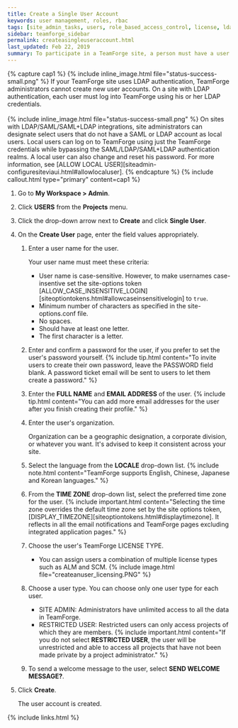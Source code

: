 ```yaml
---
title: Create a Single User Account
keywords: user management, roles, rbac
tags: [site_admin_tasks, users, role_based_access_control, license, ldap, authentication, saml]
sidebar: teamforge_sidebar
permalink: createasingleuseraccount.html
last_updated: Feb 22, 2019
summary: To participate in a TeamForge site, a person must have a user account on that site. TeamForge administrators can create these user accounts. This topic applies to sites with no LDAP authentication.
---
```

{% capture cap1 %}
{% include inline_image.html file="status-success-small.png" %} If your TeamForge site uses LDAP authentication, TeamForge administrators cannot create new user accounts. On a site with LDAP authentication, each user must log into TeamForge using his or her LDAP credentials.
<br><br>
{% include inline_image.html file="status-success-small.png" %} On sites with LDAP/SAML/SAML+LDAP integrations, site administrators can designate select users that do not have a SAML or LDAP account as local users. Local users can log on to TeamForge using just the TeamForge credentials while bypassing the SAML/LDAP/SAML+LDAP authentication realms. A local user can also change and reset his password. For more information, see [ALLOW LOCAL USER][siteadmin-configuresiteviaui.html#allowlocaluser].
{% endcapture %}
{% include callout.html type="primary" content=cap1 %}

1. Go to **My Workspace > Admin**.
2. Click **USERS** from the **Projects** menu.
3. Click the drop-down arrow next to **Create** and click **Single User**.
4. On the **Create User** page, enter the field values appropriately.
   1. Enter a user name for the user.

      Your user name must meet these criteria:
      * User name is case-sensitive. However, to make usernames case-insentive set the site-options token [ALLOW_CASE_INSENSITIVE_LOGIN][siteoptiontokens.html#allowcaseinsensitivelogin] to `true`.
      * Minimum number of characters as specified in the site-options.conf file.
      * No spaces.
      * Should have at least one letter.
      * The first character is a letter.
   2. Enter and confirm a password for the user, if you prefer to set the user's password yourself.
      {% include tip.html content="To invite users to create their own password, leave the PASSWORD field blank. A password ticket email will be sent to users to let them create a password." %}
   3. Enter the **FULL NAME** and **EMAIL ADDRESS** of the user.
      {% include tip.html content="You can add more email addresses for the user after you finish creating their profile." %}
   4. Enter the user's organization.

      Organization can be a geographic designation, a corporate division, or whatever you want. It's advised to keep it consistent across your site.
   5. Select the language from the **LOCALE** drop-down list.
      {% include note.html content="TeamForge supports English, Chinese, Japanese and Korean languages." %}
   6. From the **TIME ZONE** drop-down list, select the preferred time zone for the user.
      {% include important.html content="Selecting the time zone overrides the default time zone set by the site options token, [DISPLAY_TIMEZONE][siteoptiontokens.html#displaytimezone]. It reflects in all the email notifications and TeamForge pages excluding integrated application pages." %}
   7. Choose the user's TeamForge LICENSE TYPE. 
      * You can assign users a combination of multiple license types such as ALM and SCM.
      {% include image.html file="createanuser_licensing.PNG" %}
   8. Choose a user type. You can choose only one user type for each user.
      * SITE ADMIN: Administrators have unlimited access to all the data in TeamForge.
      * RESTRICTED USER: Restricted users can only access projects of which they are members.
        {% include important.html content="If you do not select **RESTRICTED USER**, the user will be unrestricted and able to access all projects that have not been made private by a project administrator." %}
   9. To send a welcome message to the user, select **SEND WELCOME MESSAGE?**.
5. Click **Create**.
   
   The user account is created.

{% include links.html %}